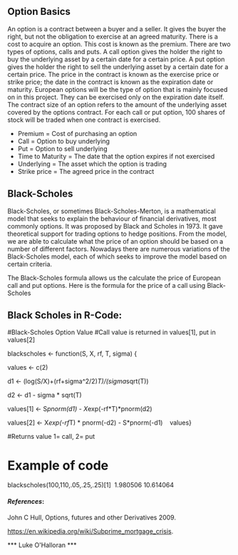 
## Option Basics
An option is a contract between a buyer and a seller. It gives the buyer the right, but not the obligation to exercise at an agreed maturity. There is a cost to acquire an option. This cost is known as the premium. There are two types of options, calls and puts. A call option gives the holder the right to buy the underlying asset by a certain date for a certain price. A put option gives the holder the right to sell the underlying asset by a certain date for a certain price. The price in the contract is known as the exercise price or strike price; the date in the contract is known as the expiration date or maturity. European options will be the type of option that is mainly focused on in this project. They can be exercised only on the expiration date itself.
The contract size of an option refers to the amount of the underlying asset covered by the options contract. For each call or put option, 100 shares of stock will be traded when one contract is exercised. 
* Premium = Cost of purchasing an option
* Call = Option to buy underlying 
* Put = Option to sell underlying
* Time to Maturity = The date that the option expires if not exercised
* Underlying = The asset which the option is trading
* Strike price = The agreed price in the contract



## Black-Scholes 
Black-Scholes, or sometimes Black-Scholes-Merton, is a mathematical model that seeks to explain the behaviour of financial derivatives, most commonly options. 
It was proposed by Black and Scholes in 1973. It gave theoretical support for trading options to hedge positions. From the model, we are able to calculate what the price of an option should be based on a number of different factors. Nowadays there are numerous variations of the Black-Scholes model, each of which seeks to improve the model based on certain criteria. 

The Black-Scholes formula allows us the calculate the price of European call and put options. Here is the formula for the price of a call using Black-Scholes
## Black Scholes in R-Code:
#Black-Scholes Option Value
#Call value is returned in values[1], put in values[2]

blackscholes <- function(S, X, rf, T, sigma) {  

values <- c(2)    

d1 <- (log(S/X)+(rf+sigma^2/2)*T)/(sigma*sqrt(T))  

d2 <- d1 - sigma * sqrt(T)    

values[1] <- S*pnorm(d1) - X*exp(-rf*T)*pnorm(d2)  

values[2] <- X*exp(-rf*T) * pnorm(-d2) - S*pnorm(-d1)    values}

#Returns value 1= call, 2= put 

# Example of code
blackscholes(100,110,.05,.25,.25)[1]  
1.980506 10.614064

#### *_References_*:
John C Hull, Options, futures and other Derivatives 2009.

https://en.wikipedia.org/wiki/Subprime_mortgage_crisis.


*** Luke O'Halloran ***
